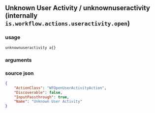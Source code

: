 
## Unknown User Activity / unknownuseractivity (internally `is.workflow.actions.useractivity.open`)




### usage
`unknownuseractivity a{}`

### arguments


### source json

```json
{
	"ActionClass": "WFOpenUserActivityAction",
	"Discoverable": false,
	"InputPassthrough": true,
	"Name": "Unknown User Activity"
}
```
